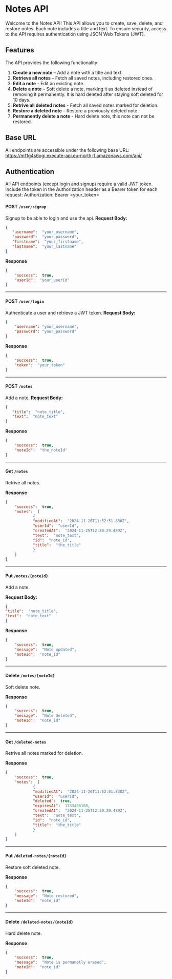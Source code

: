 # Notes API

Welcome to the Notes API! This API allows you to create, save, delete, and restore notes. Each note includes a title and text. To ensure security, access to the API requires authentication using JSON Web Tokens (JWT).

## Features

The API provides the following functionality:

1.  **Create a new note**  – Add a note with a title and text.
2.  **Retrieve all notes**  – Fetch all saved notes, including restored ones.
3. **Edit a note** - Edit an existing note.
4.  **Delete a note**  – Soft delete a note, marking it as deleted instead of removing it permanently. It is hard deleted after staying soft deleted for 10 days.
5. **Retrive all deleted notes** - Fetch all saved notes marked for deletion.
6.  **Restore a deleted note**  – Restore a previously deleted note.
7. **Permanently delete a note** - Hard delete note, this note can not be restored.

## Base URL 
All endpoints are accessible under the following base URL:
https://mf1g4s6ogi.execute-api.eu-north-1.amazonaws.com/api/


## Authentication

All API endpoints (except login and signup) require a valid JWT token. Include the token in the Authorization header as a Bearer token for each request:
Authorization: Bearer <your_token>

#### POST `/user/signup` 
Signup to be able to login and use the api.
**Request Body:** 
 ```json 
{
	"username":  "your_username",
	"password":  "your_password",
	"firstname":  "your_firstname",
	"lastname":  "your_lastname"
}
```
**Response**
```json
{
	"success":  true,
	"userId":  "your_userId"
}
```
---
#### POST `/user/login` 
Authenticate a user and retrieve a JWT token. 
**Request Body:** 
 ```json 
 { 
	 "username": "your_username", 
	 "password": "your_password" 
 }
```

**Response**
```json
{
	"success":  true,
	"token":  "your_token"
}
```
___
#### POST `/notes` 
Add a note. 
**Request Body:** 
 ```json 
{
	"title":  "note_title",
	"text":  "note_text"
}
```

**Response**
```json
{
	"success":  true,
	"noteId":  "the_noteId"
}
```
___
#### Get `/notes` 
Retrive all notes. 

**Response**
```json
{
	"success":  true,
	"notes":  [
			{
			"modifiedAt":  "2024-11-26T11:52:51.830Z",
			"userId":  "userId",
			"createdAt":  "2024-11-25T12:30:29.489Z",
			"text":  "note_text",
			"id":  "note_id",
			"title":  "the_title"
			}
	]
}
```

___
#### Put `/notes/{noteId}` 
Add a note. 

**Request Body:** 
 ```json 
{
"title":  "note_title",
"text":  "note_text"
}
```

**Response**
```json
{
	"success":  true,
	"message":  "Note updated",
	"noteId":  "note_id"
}
```
___
#### Delete `/notes/{noteId}` 
Soft delete note.

**Response**
```json
{
	"success":  true,
	"message":  "Note deleted",
	"noteId":  "note_id"
}
```

---
#### Get `/deleted-notes` 
Retrive all notes marked for deletion.

**Response**
```json
{
	"success":  true,
	"notes":  [
			{
			"modifiedAt":  "2024-11-26T11:52:51.830Z",
			"userId":  "userId",
			"deleted":  true,
			"expiresAt":  1733486108,
			"createdAt":  "2024-11-25T12:30:29.489Z",
			"text":  "note_text",
			"id":  "note_id",
			"title":  "the_title"
			}
	]
}
```

---
#### Put `/deleted-notes/{noteId}` 
Restore soft deleted note.

**Response**
```json
{
	"success":  true,
	"message":  "Note restored",
	"noteId":  "note_id"
}
```
 
 ---
 #### Delete `/deleted-notes/{noteId}` 
Hard delete note.

**Response**
```json
{
	"success":  true,
	"message":  "Note is permanetly erased",
	"noteId":  "note_id"
}
```
